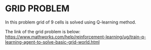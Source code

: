 # GRID PROBLEM 

In this problem grid of 9 cells is solved using Q-learning method.

The link of the grid problem is below:
https://www.mathworks.com/help/reinforcement-learning/ug/train-q-learning-agent-to-solve-basic-grid-world.html